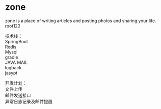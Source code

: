 # zone
zone is a place of writing articles and posting photos and sharing your life.
<br/>root123

技术栈：<br/>
SpringBoot<br/>
Redis<br/>
Mysql<br/>
gradle<br/>
JAVA MAIL<br/>
logback<br/>
jasypt<br/>

开发计划：<br/>
文件上传<br/>
邮件发送接口<br/>
异常日志记录及邮件提醒<br/>